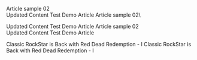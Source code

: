 Article sample 02\
Updated Content
Test
Demo Article
Article sample 02\

Updated Content
Test
Demo Article
Article sample 02\
Updated Content
Test
Demo Article

Classic RockStar is Back with Red Dead Redemption - I
Classic RockStar is Back with Red Dead Redemption - I


